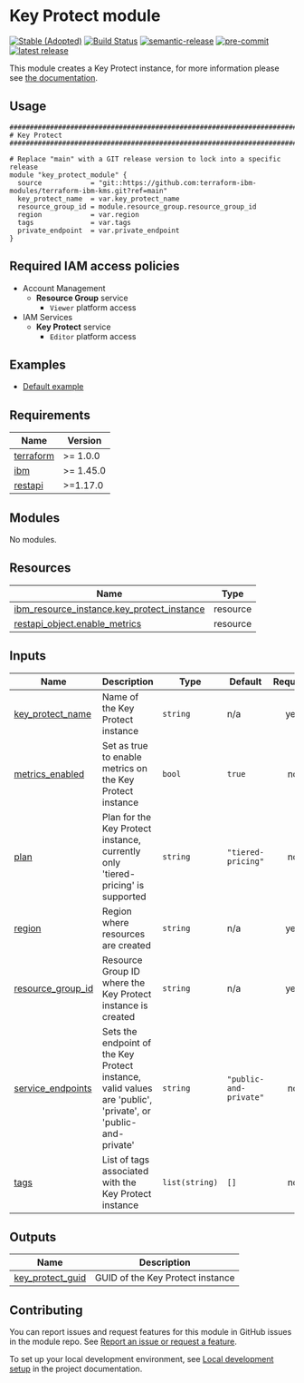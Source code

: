 # Key Protect module
[![Stable (Adopted)](https://img.shields.io/badge/Status-Stable%20(Adopted)-yellowgreen?style=plastic)](https://terraform-ibm-modules.github.io/documentation/#/badge-status)
[![Build Status](https://github.com/terraform-ibm-modules/terraform-ibm-kms/actions/workflows/ci.yml/badge.svg)](https://github.com/terraform-ibm-modules/terraform-ibm-kms/actions/workflows/ci.yml)
[![semantic-release](https://img.shields.io/badge/%20%20%F0%9F%93%A6%F0%9F%9A%80-semantic--release-e10079.svg)](https://github.com/semantic-release/semantic-release)
[![pre-commit](https://img.shields.io/badge/pre--commit-enabled-brightgreen?logo=pre-commit&logoColor=white)](https://github.com/pre-commit/pre-commit)
[![latest release](https://img.shields.io/github/v/release/terraform-ibm-modules/terraform-ibm-kms?logo=GitHub&sort=semver)](https://github.com/terraform-ibm-modules/terraform-ibm-kms/releases/latest)

This module creates a Key Protect instance, for more information please see [the documentation](https://cloud.ibm.com/docs/key-protect?topic=key-protect-about).

## Usage

```hcl
##############################################################################
# Key Protect
##############################################################################

# Replace "main" with a GIT release version to lock into a specific release
module "key_protect_module" {
  source            = "git::https://github.com:terraform-ibm-modules/terraform-ibm-kms.git?ref=main"
  key_protect_name  = var.key_protect_name
  resource_group_id = module.resource_group.resource_group_id
  region            = var.region
  tags              = var.tags
  private_endpoint  = var.private_endpoint
}
```
## Required IAM access policies

<!-- PERMISSIONS REQUIRED TO RUN MODULE
If this module requires permissions, uncomment the following block and update
the sample permissions, following the format.
Replace the sample Account and IBM Cloud service names and roles with the
information in the console at
Manage > Access (IAM) > Access groups > Access policies.
-->

- Account Management
    - **Resource Group** service
        - `Viewer` platform access
- IAM Services
    - **Key Protect** service
        - `Editor` platform access

<!-- NO PERMISSIONS FOR MODULE
If no permissions are required for the module, uncomment the following
statement instead the previous block.
-->

<!-- No permissions are needed to run this module.-->
<!-- BEGIN EXAMPLES HOOK -->
## Examples

- [ Default example](examples/default)
<!-- END EXAMPLES HOOK -->

<!-- BEGINNING OF PRE-COMMIT-TERRAFORM DOCS HOOK -->
## Requirements

| Name | Version |
|------|---------|
| <a name="requirement_terraform"></a> [terraform](#requirement\_terraform) | >= 1.0.0 |
| <a name="requirement_ibm"></a> [ibm](#requirement\_ibm) | >= 1.45.0 |
| <a name="requirement_restapi"></a> [restapi](#requirement\_restapi) | >=1.17.0 |

## Modules

No modules.

## Resources

| Name | Type |
|------|------|
| [ibm_resource_instance.key_protect_instance](https://registry.terraform.io/providers/IBM-Cloud/ibm/latest/docs/resources/resource_instance) | resource |
| [restapi_object.enable_metrics](https://registry.terraform.io/providers/Mastercard/restapi/latest/docs/resources/object) | resource |

## Inputs

| Name | Description | Type | Default | Required |
|------|-------------|------|---------|:--------:|
| <a name="input_key_protect_name"></a> [key\_protect\_name](#input\_key\_protect\_name) | Name of the Key Protect instance | `string` | n/a | yes |
| <a name="input_metrics_enabled"></a> [metrics\_enabled](#input\_metrics\_enabled) | Set as true to enable metrics on the Key Protect instance | `bool` | `true` | no |
| <a name="input_plan"></a> [plan](#input\_plan) | Plan for the Key Protect instance, currently only 'tiered-pricing' is supported | `string` | `"tiered-pricing"` | no |
| <a name="input_region"></a> [region](#input\_region) | Region where resources are created | `string` | n/a | yes |
| <a name="input_resource_group_id"></a> [resource\_group\_id](#input\_resource\_group\_id) | Resource Group ID where the Key Protect instance is created | `string` | n/a | yes |
| <a name="input_service_endpoints"></a> [service\_endpoints](#input\_service\_endpoints) | Sets the endpoint of the Key Protect instance, valid values are 'public', 'private', or 'public-and-private' | `string` | `"public-and-private"` | no |
| <a name="input_tags"></a> [tags](#input\_tags) | List of tags associated with the Key Protect instance | `list(string)` | `[]` | no |

## Outputs

| Name | Description |
|------|-------------|
| <a name="output_key_protect_guid"></a> [key\_protect\_guid](#output\_key\_protect\_guid) | GUID of the Key Protect instance |
<!-- END OF PRE-COMMIT-TERRAFORM DOCS HOOK -->
<!-- BEGIN CONTRIBUTING HOOK -->

<!-- Leave this section as is so that your module has a link to local development environment set up steps for contributors to follow -->
## Contributing

You can report issues and request features for this module in GitHub issues in the module repo. See [Report an issue or request a feature](https://github.com/terraform-ibm-modules/.github/blob/main/.github/SUPPORT.md).

To set up your local development environment, see [Local development setup](https://terraform-ibm-modules.github.io/documentation/#/local-dev-setup) in the project documentation.
<!-- Source for this readme file: https://github.com/terraform-ibm-modules/common-dev-assets/tree/main/module-assets/ci/module-template-automation -->
<!-- END CONTRIBUTING HOOK -->
